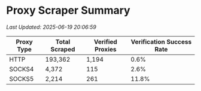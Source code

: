 # Proxy Scraper Summary

_Last Updated: 2025-06-19 20:06:59_

| Proxy Type | Total Scraped | Verified Proxies | Verification Success Rate |
|------------|--------------|------------------|--------------------------|
| HTTP | 193,362 | 1,194 | 0.6% |
| SOCKS4 | 4,372 | 115 | 2.6% |
| SOCKS5 | 2,214 | 261 | 11.8% |
